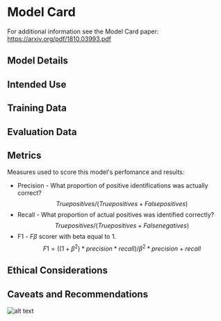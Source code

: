 # Model Card

For additional information see the Model Card paper: https://arxiv.org/pdf/1810.03993.pdf

## Model Details

## Intended Use

## Training Data

## Evaluation Data

## Metrics
Measures used to score this model's perfomance and results:

* Precision - What proportion of positive identifications was actually correct?
    $$True positives / (True positives + False positives)$$
* Recall - What proportion of actual positives was identified correctly?
    $$True positives / (True positives + False negatives)$$
* F1 - $F\beta$ scorer with beta equal to 1.
    $$F1 = ((1+\beta^2) * precision * recall) / \beta^2 * precision + recall$$

## Ethical Considerations

## Caveats and Recommendations
![alt text](image.png)